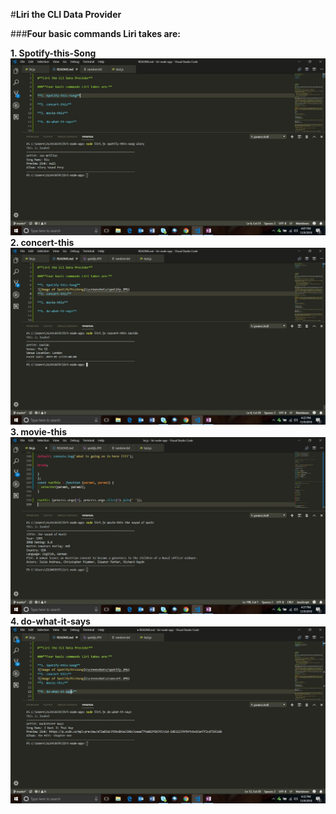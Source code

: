 
#**Liri the CLI Data Provider**

###**Four basic commands Liri takes are:**

**1. Spotify-this-Song**
![Image of SpotifyThisSong](screenshots/spotify.JPG)
**2. concert-this**
![Image of SpotifyThisSong](screenshots/concert.JPG)
**3. movie-this**
![Image of SpotifyThisSong](screenshots/movie.JPG)
**4. do-what-it-says**
![Image of SpotifyThisSong](screenshots/do_what_it_says.JPG)
